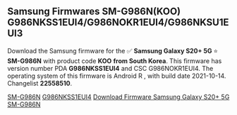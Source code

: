 <h2>Samsung Firmwares SM-G986N(KOO) G986NKSS1EUI4/G986NOKR1EUI4/G986NKSU1EUI3</h2>
Download the Samsung firmware for the ✅ <strong>Samsung Galaxy S20+ 5G </strong> ⭐ <strong>SM-G986N</strong> with product code <strong>KOO</strong> <strong> from South Korea</strong>. This firmware has version number PDA <strong>G986NKSS1EUI4</strong> and CSC G986NOKR1EUI4. The operating system of this firmware is Android R , with build date 2021-10-14. Changelist <strong>22558510</strong>.


[SM-G986N](https://samfirm.shop/samsung/model/SM-G986N)
[G986NKSS1EUI4](https://samfirm.shop/samsung/pda/G986NKSS1EUI4)
[Download Firmware Samsung Galaxy S20+ 5G SM-G986N](https://samfirm.shop/samsung/firmware/465137)
